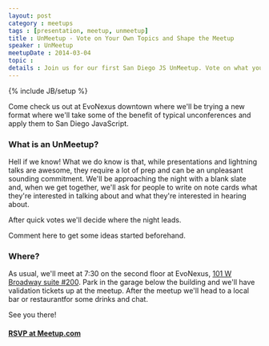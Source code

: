 ```yaml
---
layout: post
category : meetups
tags : [presentation, meetup, unmeetup]
title : UnMeetup - Vote on Your Own Topics and Shape the Meetup
speaker : UnMeetup
meetupDate : 2014-03-04
topic : 
details : Join us for our first San Diego JS UnMeetup. Vote on what you want to hear!
---
```

{% include JB/setup %}

Come check us out at EvoNexus downtown where we'll be trying a new format where we'll take
some of the benefit of typical unconferences and apply them to San Diego JavaScript.

### What is an UnMeetup?

Hell if we know! What we do know is that, while presentations and lightning talks are awesome,
they require a lot of prep and can be an unpleasant sounding commitment. We'll be approaching the
night with a blank slate and, when we get together, we'll ask for people to write on note cards
what they're interested in talking about and what they're interested in hearing about.

After quick votes we'll decide where the night leads.

Comment here to get some ideas started beforehand.

### Where?

As usual, we'll meet at 7:30 on the second floor at EvoNexus, [101 W Broadway suite #200](https://www.google.com/maps/preview/place/101+W+Broadway+%23200,+San+Diego,+CA+92101/@32.7150983,-117.164295,17z/data=!3m1!4b1!4m2!3m1!1s0x80d954a84a1fe9a1:0x37a8c0521720bfd?hl=en). 
Park in the garage below the building and we'll have validation tickets up at the meetup. 
After the meetup we'll head to a local bar or restaurantfor some drinks and chat.

See you there!

#### [RSVP at Meetup.com](http://www.meetup.com/sandiegojs/)
